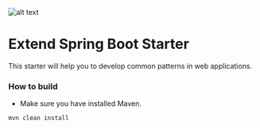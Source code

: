 ![alt text][logo]

[logo]: https://avatars2.githubusercontent.com/u/36444041?s=200&v=4 "Extend"

# Extend Spring Boot Starter
This starter will help you to develop common patterns in web applications.

### How to build
* Make sure you have installed Maven.

```bash
mvn clean install
```
